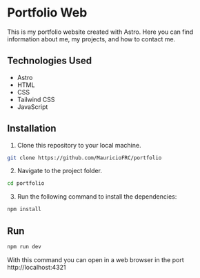 # Portfolio Web

This is my portfolio website created with Astro. Here you can find information about me, my projects, and how to contact me.

## Technologies Used

- Astro
- HTML
- CSS
- Tailwind CSS
- JavaScript

## Installation

1. Clone this repository to your local machine.
```sh
git clone https://github.com/MauricioFRC/portfolio
```
2. Navigate to the project folder.
```sh
cd portfolio
```
3. Run the following command to install the dependencies:
```sh
npm install
```

## Run
```sh
npm run dev
```

With this command you can open in a web browser in the port http://localhost:4321